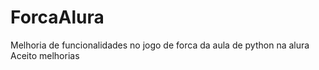 # ForcaAlura
Melhoria de funcionalidades no jogo de forca da aula de python na alura
Aceito melhorias
